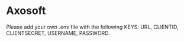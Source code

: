 # Axosoft
Please add your own .env file with the following KEYS: URL, CLIENTID, CLIENTSECRET, USERNAME, PASSWORD.
